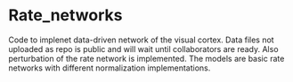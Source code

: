 # Rate_networks
Code to implenet data-driven network of the visual cortex.
Data files not uploaded as repo is public and will wait until collaborators are ready.
Also perturbation of the rate network is implemented.
The models are basic rate networks with different normalization implementations.

